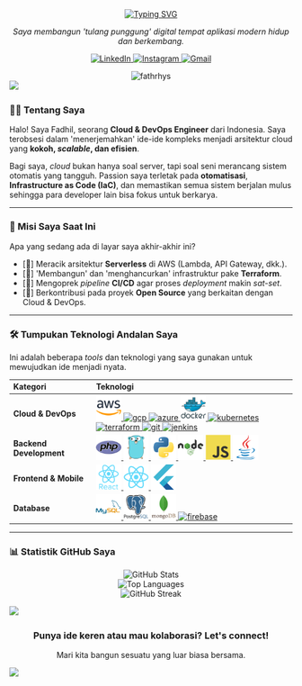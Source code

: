 <div align="center">

  <!-- Header Typing Animation -->
  <a href="https://git.io/typing-svg">
    <img src="https://readme-typing-svg.vercel.app/?font=Fira+Code&weight=700&size=35&pause=1000&color=00BFFF¢er=true&vCenter=true&width=850&lines=Hey%2C+I'm+Ahmad+Fadhil+%F0%9F%91%8B;Cloud+Engineer+%7C+DevOps+Enthusiast;Building+the+Future+on+the+Cloud" alt="Typing SVG" />
  </a>

  <!-- Tagline -->
  <p align="center">
    <i>Saya membangun 'tulang punggung' digital tempat aplikasi modern hidup dan berkembang.</i>
  </p>

  <!-- Social Media Badges -->
  <p align="center">
    <a href="https://linkedin.com/in/ahmad-fadhil-fathi-rahesya-nashwan-0294b3352" target="_blank">
      <img src="https://img.shields.io/badge/LinkedIn-0A66C2?style=for-the-badge&logo=linkedin&logoColor=white" alt="LinkedIn">
    </a>
    <a href="https://instagram.com/nashys_aff" target="_blank">
      <img src="https://img.shields.io/badge/Instagram-E4405F?style=for-the-badge&logo=instagram&logoColor=white" alt="Instagram">
    </a>
    <a href="mailto:ahmadfadhilfathir@gmail.com">
      <img src="https://img.shields.io/badge/Gmail-D14836?style=for-the-badge&logo=gmail&logoColor=white" alt="Gmail">
    </a>
  </p>
  
  <!-- Profile Views Counter -->
  <img src="https://komarev.com/ghpvc/?username=fathrhys&label=Profile%20Views&color=00BFFF&style=for-the-badge" alt="fathrhys" />

</div>

<!-- Futuristic Divider -->
<img src="https://user-images.githubusercontent.com/73097560/115834477-dbab4500-a447-11eb-908a-139a6edaec5c.gif">

### 👨‍🚀 Tentang Saya

Halo! Saya Fadhil, seorang **Cloud & DevOps Engineer** dari Indonesia. Saya terobsesi dalam 'menerjemahkan' ide-ide kompleks menjadi arsitektur cloud yang **kokoh, *scalable*, dan efisien**.

Bagi saya, *cloud* bukan hanya soal server, tapi soal seni merancang sistem otomatis yang tangguh. Passion saya terletak pada **otomatisasi**, **Infrastructure as Code (IaC)**, dan memastikan semua sistem berjalan mulus sehingga para developer lain bisa fokus untuk berkarya.

---

### 🚀 Misi Saya Saat Ini

Apa yang sedang ada di layar saya akhir-akhir ini?

-   [🔷] Meracik arsitektur **Serverless** di AWS (Lambda, API Gateway, dkk.).
-   [🔷] 'Membangun' dan 'menghancurkan' infrastruktur pake **Terraform**.
-   [🔷] Mengoprek *pipeline* **CI/CD** agar proses *deployment* makin *sat-set*.
-   [🔷] Berkontribusi pada proyek **Open Source** yang berkaitan dengan Cloud & DevOps.

---

### 🛠️ Tumpukan Teknologi Andalan Saya

Ini adalah beberapa *tools* dan teknologi yang saya gunakan untuk mewujudkan ide menjadi nyata.

<div align="center">

| Kategori | Teknologi |
| :--- | :--- |
| **Cloud & DevOps** | <a href="https://aws.amazon.com" target="_blank" rel="noreferrer"> <img src="https://raw.githubusercontent.com/devicons/devicon/master/icons/amazonwebservices/amazonwebservices-original-wordmark.svg" alt="aws" width="45" height="45"/> </a> <a href="https://cloud.google.com" target="_blank" rel="noreferrer"> <img src="https://www.vectorlogo.zone/logos/google_cloud/google_cloud-icon.svg" alt="gcp" width="45" height="45"/> </a> <a href="https://azure.microsoft.com/en-in/" target="_blank" rel="noreferrer"> <img src="https://www.vectorlogo.zone/logos/microsoft_azure/microsoft_azure-icon.svg" alt="azure" width="45" height="45"/> </a> <a href="https://www.docker.com/" target="_blank" rel="noreferrer"> <img src="https://raw.githubusercontent.com/devicons/devicon/master/icons/docker/docker-original-wordmark.svg" alt="docker" width="45" height="45"/> </a> <a href="https://kubernetes.io" target="_blank" rel="noreferrer"> <img src="https://www.vectorlogo.zone/logos/kubernetes/kubernetes-icon.svg" alt="kubernetes" width="45" height="45"/> </a> <a href="https://www.terraform.io/" target="_blank" rel="noreferrer"> <img src="https://www.vectorlogo.zone/logos/terraformio/terraformio-icon.svg" alt="terraform" width="45" height="45"/> </a> <a href="https://git-scm.com/" target="_blank" rel="noreferrer"> <img src="https://www.vectorlogo.zone/logos/git-scm/git-scm-icon.svg" alt="git" width="45" height="45"/> </a> <a href="https://www.jenkins.io" target="_blank" rel="noreferrer"> <img src="https://www.vectorlogo.zone/logos/jenkins/jenkins-icon.svg" alt="jenkins" width="45" height="45"/> </a> |
| **Backend Development** | <a href="https://www.php.net" target="_blank" rel="noreferrer"> <img src="https://raw.githubusercontent.com/devicons/devicon/master/icons/php/php-original.svg" alt="php" width="45" height="45"/> </a> <a href="https://golang.org" target="_blank" rel="noreferrer"> <img src="https://raw.githubusercontent.com/devicons/devicon/master/icons/go/go-original.svg" alt="go" width="45" height="45"/> </a> <a href="https://www.python.org" target="_blank" rel="noreferrer"> <img src="https://raw.githubusercontent.com/devicons/devicon/master/icons/python/python-original.svg" alt="python" width="45" height="45"/> </a> <a href="https://nodejs.org" target="_blank" rel="noreferrer"> <img src="https://raw.githubusercontent.com/devicons/devicon/master/icons/nodejs/nodejs-original-wordmark.svg" alt="nodejs" width="45" height="45"/> </a> <a href="https://developer.mozilla.org/en-US/docs/Web/JavaScript" target="_blank" rel="noreferrer"> <img src="https://raw.githubusercontent.com/devicons/devicon/master/icons/javascript/javascript-original.svg" alt="javascript" width="45" height="45"/> </a> <a href="https://www.java.com" target="_blank" rel="noreferrer"> <img src="https://raw.githubusercontent.com/devicons/devicon/master/icons/java/java-original.svg" alt="java" width="45" height="45"/> </a> |
| **Frontend & Mobile** | <a href="https://reactjs.org/" target="_blank" rel="noreferrer"> <img src="https://raw.githubusercontent.com/devicons/devicon/master/icons/react/react-original-wordmark.svg" alt="react" width="45" height="45"/> </a> <a href="https://reactnative.dev/" target="_blank" rel="noreferrer"> <img src="https://raw.githubusercontent.com/devicons/devicon/master/icons/react/react-original.svg" alt="react native" width="45" height="45"/> </a> <a href="https://flutter.dev" target="_blank" rel="noreferrer"> <img src="https://raw.githubusercontent.com/devicons/devicon/master/icons/flutter/flutter-original.svg" alt="flutter" width="45" height="45"/> </a> |
| **Database** | <a href="https://www.mysql.com/" target="_blank" rel="noreferrer"> <img src="https://raw.githubusercontent.com/devicons/devicon/master/icons/mysql/mysql-original-wordmark.svg" alt="mysql" width="45" height="45"/> </a> <a href="https://www.postgresql.org" target="_blank" rel="noreferrer"> <img src="https://raw.githubusercontent.com/devicons/devicon/master/icons/postgresql/postgresql-original-wordmark.svg" alt="postgresql" width="45" height="45"/> </a> <a href="https://www.mongodb.com/" target="_blank" rel="noreferrer"> <img src="https://raw.githubusercontent.com/devicons/devicon/master/icons/mongodb/mongodb-original-wordmark.svg" alt="mongodb" width="45" height="45"/> </a> <a href="https://firebase.google.com/" target="_blank" rel="noreferrer"> <img src="https://www.vectorlogo.zone/logos/firebase/firebase-icon.svg" alt="firebase" width="45" height="45"/> </a> |

</div>

---

### 📊 Statistik GitHub Saya

<p align="center">
  <img src="https://github-readme-stats.vercel.app/api?username=fathrhys&show_icons=true&theme=dracula&include_all_commits=true&count_private=true" alt="GitHub Stats">
  <br>
  <img src="https://github-readme-stats.vercel.app/api/top-langs/?username=fathrhys&layout=compact&langs_count=8&theme=dracula" alt="Top Languages">
  <br>
<img src="https://github-readme-streak-stats.vercel.app/?user=fathrhys&theme=dark" alt="GitHub Streak">
</p>

<!-- Futuristic Divider -->
<img src="https://user-images.githubusercontent.com/73097560/115834477-dbab4500-a447-11eb-908a-139a6edaec5c.gif">

<div align="center">
  <h3>Punya ide keren atau mau kolaborasi? Let's connect!</h3>
  <p>Mari kita bangun sesuatu yang luar biasa bersama.</p>
</div>

<!-- Footer -->
<img src="https://capsule-render.vercel.app/api?type=waving&color=00BFFF&height=150§ion=footer&text=Thanks%20for%20visiting!&fontSize=30" />
